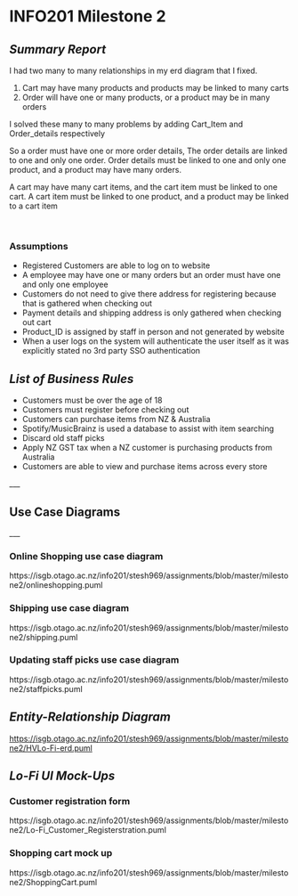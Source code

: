 # INFO201 Milestone 2
___<h2>Summary Report</h2>___
I had two many to many relationships in my erd diagram that I fixed.
<ol>
<li> Cart may have many products and products may be linked to many carts
<li> Order will have one or many products, or a product may be in many orders
</ol>
I solved these many to many problems by adding Cart_Item and Order_details respectively

So a order must have one or more order details, The order details are linked to one and only one order. Order details must be linked to one and only one product, and a product may have many orders.

A cart may have many cart items, and the cart item must be linked to one cart. A cart item must be linked to one product, and a product may be linked to a cart item

</br>
<h3>Assumptions</h3>
<ul>
<li>Registered Customers are able to log on to website
<li>A employee may have one or many orders but an order must have one and only one employee
<li>Customers do not need to give there address for registering because that is gathered when checking out
<li>Payment details and shipping address is only gathered when checking out cart
<li>Product_ID is assigned by staff in person and not generated by website
<li>When a user logs on the system will authenticate the user itself as it was explicitly stated no 3rd party SSO authentication 
</ul>


___<h2>List of Business Rules</h2>___
<ul>
<li>Customers must be over the age of 18
<li> Customers must register before checking out
<li> Customers can purchase items from NZ & Australia
<li> Spotify/MusicBrainz is used a database to assist with item searching
<li> Discard old staff picks
<li> Apply NZ GST tax when a NZ customer is purchasing products from Australia
<li> Customers are able to view and purchase items across every store
</ul>
___<h2>Use Case Diagrams</h2>___
<h3>Online Shopping use case diagram</h3>
https://isgb.otago.ac.nz/info201/stesh969/assignments/blob/master/milestone2/onlineshopping.puml

<h3>Shipping use case diagram</h3>
https://isgb.otago.ac.nz/info201/stesh969/assignments/blob/master/milestone2/shipping.puml

<h3>Updating staff picks use case diagram</h3>
https://isgb.otago.ac.nz/info201/stesh969/assignments/blob/master/milestone2/staffpicks.puml

___<h2>Entity-Relationship Diagram</h2>___
https://isgb.otago.ac.nz/info201/stesh969/assignments/blob/master/milestone2/HVLo-Fi-erd.puml

___<h2>Lo-Fi UI Mock-Ups</h2>___
<h3>Customer registration form</h3>
https://isgb.otago.ac.nz/info201/stesh969/assignments/blob/master/milestone2/Lo-Fi_Customer_Registerstration.puml

</br>
<h3>Shopping cart mock up</h3>
https://isgb.otago.ac.nz/info201/stesh969/assignments/blob/master/milestone2/ShoppingCart.puml
